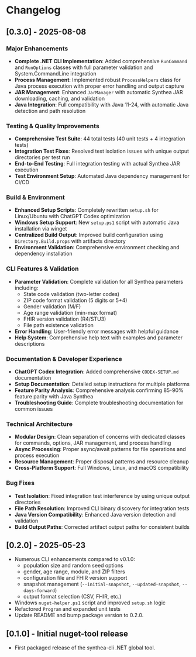 # Changelog

## [0.3.0] - 2025-08-08
### Major Enhancements
- **Complete .NET CLI Implementation**: Added comprehensive `RunCommand` and `RunOptions` classes with full parameter validation and System.CommandLine integration
- **Process Management**: Implemented robust `ProcessHelpers` class for Java process execution with proper error handling and output capture
- **JAR Management**: Enhanced `JarManager` with automatic Synthea JAR downloading, caching, and validation
- **Java Integration**: Full compatibility with Java 11-24, with automatic Java detection and path resolution

### Testing & Quality Improvements  
- **Comprehensive Test Suite**: 44 total tests (40 unit tests + 4 integration tests)
- **Integration Test Fixes**: Resolved test isolation issues with unique output directories per test run
- **End-to-End Testing**: Full integration testing with actual Synthea JAR execution
- **Test Environment Setup**: Automated Java dependency management for CI/CD

### Build & Environment
- **Enhanced Setup Scripts**: Completely rewritten `setup.sh` for Linux/Ubuntu with ChatGPT Codex optimization
- **Windows Setup Support**: New `setup.ps1` script with automatic Java installation via winget
- **Centralized Build Output**: Improved build configuration using `Directory.Build.props` with artifacts directory
- **Environment Validation**: Comprehensive environment checking and dependency installation

### CLI Features & Validation
- **Parameter Validation**: Complete validation for all Synthea parameters including:
  - State code validation (two-letter codes)
  - ZIP code format validation (5 digits or 5+4)
  - Gender validation (M/F)
  - Age range validation (min-max format)
  - FHIR version validation (R4/STU3)
  - File path existence validation
- **Error Handling**: User-friendly error messages with helpful guidance
- **Help System**: Comprehensive help text with examples and parameter descriptions

### Documentation & Developer Experience
- **ChatGPT Codex Integration**: Added comprehensive `CODEX-SETUP.md` documentation
- **Setup Documentation**: Detailed setup instructions for multiple platforms
- **Feature Parity Analysis**: Comprehensive analysis confirming 85-90% feature parity with Java Synthea
- **Troubleshooting Guide**: Complete troubleshooting documentation for common issues

### Technical Architecture
- **Modular Design**: Clean separation of concerns with dedicated classes for commands, options, JAR management, and process handling
- **Async Processing**: Proper async/await patterns for file operations and process execution
- **Resource Management**: Proper disposal patterns and resource cleanup
- **Cross-Platform Support**: Full Windows, Linux, and macOS compatibility

### Bug Fixes
- **Test Isolation**: Fixed integration test interference by using unique output directories
- **File Path Resolution**: Improved CLI binary discovery for integration tests
- **Java Version Compatibility**: Enhanced Java version detection and validation
- **Build Output Paths**: Corrected artifact output paths for consistent builds

## [0.2.0] - 2025-05-23
- Numerous CLI enhancements compared to v0.1.0:
  - population size and random seed options
  - gender, age range, module, and ZIP filters
  - configuration file and FHIR version support
  - snapshot management (`--initial-snapshot`, `--updated-snapshot`, `--days-forward`)
  - output format selection (CSV, FHIR, etc.)
- Windows `nuget-helper.ps1` script and improved `setup.sh` logic
- Refactored `Program` and expanded unit tests
- Update README and bump package version to 0.2.0.

## [0.1.0] - Initial nuget-tool release
- First packaged release of the synthea-cli .NET global tool.
